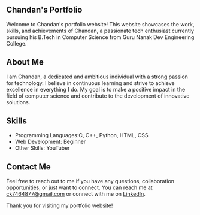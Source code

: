 ## Chandan's Portfolio

Welcome to Chandan's portfolio website! This website showcases the work, skills, and achievements of Chandan, a passionate tech enthusiast currently pursuing his B.Tech in Computer Science from Guru Nanak Dev Engineering College.

## About Me

I am Chandan, a dedicated and ambitious individual with a strong passion for technology. I believe in continuous learning and strive to achieve excellence in everything I do. My goal is to make a positive impact in the field of computer science and contribute to the development of innovative solutions.


## Skills

- Programming Languages:C, C++, Python, HTML, CSS
- Web Development: Beginner
- Other Skills: YouTuber

## Contact Me

Feel free to reach out to me if you have any questions, collaboration opportunities, or just want to connect. You can reach me at ck7464877@gmail.com or connect with me on [LinkedIn](https://www.linkedin.com/in/chandan-maurya-25a694287?utm_source=share&utm_campaign=share_via&utm_content=profile&utm_medium=ios_app).

Thank you for visiting my portfolio website!
